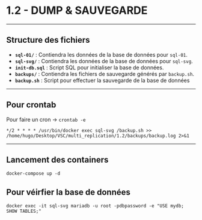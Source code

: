 # 1.2 - DUMP & SAUVEGARDE

-----
## Structure des fichiers

- **`sql-01/`** : Contiendra les données de la base de données pour `sql-01`.
- **`sql-svg/`** : Contiendra les données de la base de données pour `sql-svg`.
- **`init-db.sql`** : Script SQL pour initialiser la base de données.
- **`backups/`** : Contiendra les fichiers de sauvegarde générés par `backup.sh`.
- **`backup.sh`** : Script pour effectuer la sauvegarde de la base de données

-----

## Pour crontab

Pour faire un cron -> `crontab -e`

```
*/2 * * * * /usr/bin/docker exec sql-svg /backup.sh >> /home/hugo/Desktop/VSC/multi_replication/1.2/backups/backup.log 2>&1
```

-----
## Lancement des containers

```
docker-compose up -d
```

## Pour véirfier la base de données

```
docker exec -it sql-svg mariadb -u root -pdbpassword -e "USE mydb; SHOW TABLES;"
```
